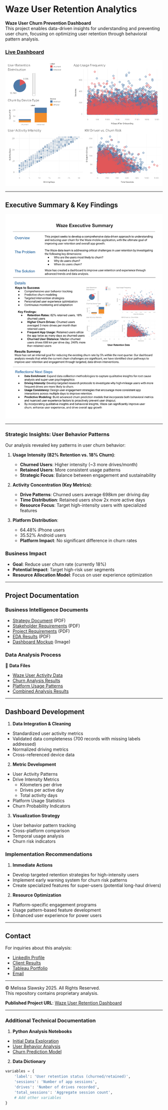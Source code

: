 # Waze User Retention Analytics

**Waze User Churn Prevention Dashboard**  
This project enables data-driven insights for understanding and preventing user churn, focusing on optimizing user retention through behavioral pattern analysis.

### [Live Dashboard](https://haproxy-traffic-splitter/views/WazeUserRetentionData/Dashboard1?:language=en-US&:sid=&:redirect=auth&:display_count=n&:origin=viz_share_link)

![Dashboard Overview](waze-retention-dashboard.png)

---

## Executive Summary & Key Findings
![Executive Summary](waze-executive-summary.png)

---

### Strategic Insights: User Behavior Patterns

Our analysis revealed key patterns in user churn behavior:

1. **Usage Intensity (82% Retention vs. 18% Churn)**:
   - **Churned Users**: Higher intensity (~3 more drives/month)
   - **Retained Users**: More consistent usage patterns
   - **Strategic Focus**: Balance between engagement and sustainability

2. **Activity Concentration (Key Metrics)**:
   - **Drive Patterns**: Churned users average 698km per driving day
   - **Time Distribution**: Retained users show 2x more active days
   - **Resource Focus**: Target high-intensity users with specialized features

3. **Platform Distribution**:
   - 64.48% iPhone users
   - 35.52% Android users
   - **Platform Impact**: No significant difference in churn rates

### Business Impact
- **Goal**: Reduce user churn rate (currently 18%)
- **Potential Impact**: Target high-risk user segments
- **Resource Allocation Model**: Focus on user experience optimization

---

## Project Documentation

### Business Intelligence Documents
- [Strategy Document](link) (PDF)
- [Stakeholder Requirements](link) (PDF)
- [Project Requirements](link) (PDF)
- [EDA Results](link) (PDF)
- [Dashboard Mockup](link) (Image)

### Data Analysis Process

📂 **Data Files**
- [Waze User Activity Data](link)
- [Churn Analysis Results](link)
- [Platform Usage Patterns](link)
- [Combined Analysis Results](link)

---

## Dashboard Development

1. **Data Integration & Cleaning**
  - Standardized user activity metrics
  - Validated data completeness (700 records with missing labels addressed)
  - Normalized driving metrics
  - Cross-referenced device data

2. **Metric Development**
  - User Activity Patterns
  - Drive Intensity Metrics
    * Kilometers per drive
    * Drives per active day
    * Total activity days
  - Platform Usage Statistics
  - Churn Probability Indicators

3. **Visualization Strategy**
  - User behavior pattern tracking
  - Cross-platform comparison
  - Temporal usage analysis
  - Churn risk indicators

### Implementation Recommendations

1. **Immediate Actions**
  - Develop targeted retention strategies for high-intensity users
  - Implement early warning system for churn risk patterns
  - Create specialized features for super-users (potential long-haul drivers)

2. **Resource Optimization**
  - Platform-specific engagement programs
  - Usage pattern-based feature development 
  - Enhanced user experience for power users

---

## Contact

For inquiries about this analysis:
- [LinkedIn Profile](https://www.linkedin.com/in/melissaslawsky/)
- [Client Results](https://melissaslawsky.com/client-results/)
- [Tableau Portfolio](https://public.tableau.com/app/profile/melissa.slawsky1925/vizzes)
- [Email](mailto:melissa@melissaslawsky.com)

---

© Melissa Slawsky 2025. All Rights Reserved.  
This repository contains proprietary analysis.

**Published Project URL**: [Waze User Retention Dashboard](dashboard-link)

---

### Additional Technical Documentation

1. **Python Analysis Notebooks**
  - [Initial Data Exploration](notebook-link)
  - [User Behavior Analysis](notebook-link)
  - [Churn Prediction Model](notebook-link)

2. **Data Dictionary**
  ```python
  variables = {
      'label': 'User retention status (churned/retained)',
      'sessions': 'Number of app sessions',
      'drives': 'Number of drives recorded',
      'total_sessions': 'Aggregate session count',
      # Add other variables
  }
